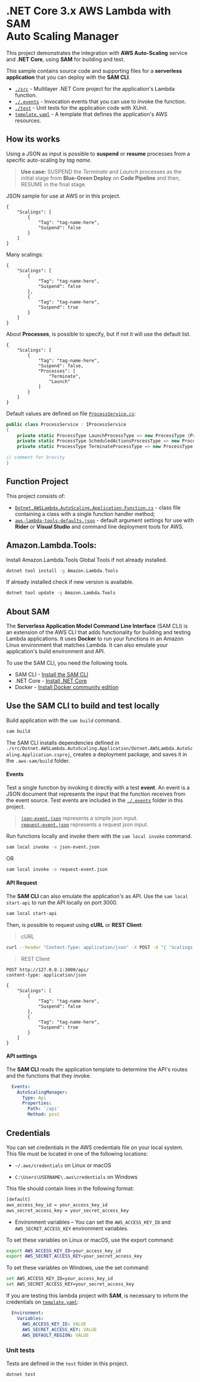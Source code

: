 # .NET Core 3.x AWS Lambda with SAM <br> Auto Scaling Manager

This project demonstrates the integration with **AWS Auto-Scaling** service and **.NET Core**, using **SAM** for building and test.

This sample contains source code and supporting files for a **serverless application** that you can deploy with the **SAM CLI**. 

- [`./src`](./src) - Multilayer .NET Core project for the application's Lambda function.
- [`./.events`](./.events) - Invocation events that you can use to invoke the function.
- [`./test`](./test) - Unit tests for the application code with XUnit. 
- [`template.yaml`](./template.yaml) - A template that defines the application's AWS resources.

## How its works

Using a JSON as input is possible to **suspend** or **resume** processes from a specific auto-scaling by _tag name_.

> **Use case:** SUSPEND the _Terminate_ and _Launch_ processes as the initial stage from **Blue-Green Deploy** on **Code Pipeline** and then, RESUME in the final stage.

JSON sample for use at AWS or in this project.

```json5
{
    "Scalings": [
        {
            "Tag": "tag-name-here",
            "Suspend": false
        }
    ]
}
```

Many scalings:

```json5
{
    "Scalings": [
        {
            "Tag": "tag-name-here",
            "Suspend": false
        },
        {
            "Tag": "tag-name-here",
            "Suspend": true
        }
    ]
}
```

About **Processes**, is possible to specify, but if not it will use the default list.

```json5
{
    "Scalings": [
        {
            "Tag": "tag-name-here",
            "Suspend": false,
            "Processes": [
                "Terminate",
                "Launch"
            ]
        }
    ]
}
```

Default values are defined on file [`ProcessService.cs`](./src/Dotnet.AWSLambda.AutoScaling.Services/Processes/ProcessService.cs):

```c#
public class ProcessService : IProcessService
{
    private static ProcessType LaunchProcessType => new ProcessType {ProcessName = "Launch"};
    private static ProcessType ScheduledActionsProcessType => new ProcessType {ProcessName = "ScheduledActions"};
    private static ProcessType TerminateProcessType => new ProcessType {ProcessName = "Terminate"};

// comment for brevity
}
```

## Function Project

This project consists of:
* [`Dotnet.AWSLambda.AutoScaling.Application.Function.cs`](./src/Dotnet.AWSLambda.AutoScaling.Application/Function.cs) - class file containing a class with a single function handler method;
* [`aws-lambda-tools-defaults.json`](./aws-lambda-tools-defaults.json) - default argument settings for use with **Rider** or **Visual Studio** and command line deployment tools for AWS.

## Amazon.Lambda.Tools:

Install Amazon.Lambda.Tools Global Tools if not already installed.

```bash
dotnet tool install -g Amazon.Lambda.Tools
```

If already installed check if new version is available.

```bash
dotnet tool update -g Amazon.Lambda.Tools
```

## About SAM

The **Serverless Application Model Command Line Interface** (SAM CLI) is an extension of the AWS CLI that adds functionality for building and testing Lambda applications. It uses **Docker** to run your functions in an Amazon Linux environment that matches Lambda. It can also emulate your application's build environment and API.

To use the SAM CLI, you need the following tools.

* SAM CLI - [Install the SAM CLI](https://docs.aws.amazon.com/serverless-application-model/latest/developerguide/serverless-sam-cli-install.html)
* .NET Core - [Install .NET Core](https://www.microsoft.com/net/download)
* Docker - [Install Docker community edition](https://hub.docker.com/search/?type=edition&offering=community)

## Use the SAM CLI to build and test locally

Build application with the `sam build` command.

```bash
sam build
```

The SAM CLI installs dependencies defined in `./src/Dotnet.AWSLambda.AutoScaling.Application/Dotnet.AWSLambda.AutoScaling.Application.csproj`, creates a deployment package, and saves it in the `.aws-sam/build` folder.

#### Events

Test a single function by invoking it directly with a test **event**. An event is a JSON document that represents the input that the function receives from the event source. Test events are included in the [`./.events`](./.events) folder in this project.

> [`json-event.json`](./.events/json-event.json) represents a simple json input.    
> [`request-event.json`](./.events/request-event.json) represents a request json input.

Run functions locally and invoke them with the `sam local invoke` command.

```bash
sam local invoke -e json-event.json
```
OR

```bash
sam local invoke -e request-event.json
```

#### API Request

The **SAM CLI** can also emulate the application's as API. Use the `sam local start-api` to run the API locally on port 3000.

```bash
sam local start-api
```

Then, is possible to request using **cURL** or **REST Client**:

> cURL

```bash
curl --header "Content-Type: application/json" -X POST -d "{ 'Scalings': [ { 'Tag': 'your-tag-name-here', 'Suspend': false }, { 'Tag': 'your-tag-name-h', 'Suspend': true } ] }" http://127.0.0.1:3000/api
```
> REST Client

```http request
POST http://127.0.0.1:3000/api/
content-type: application/json

{
    "Scalings": [
        {
            "Tag": "tag-name-here",
            "Suspend": false
        },
        {
            "Tag": "tag-name-here",
            "Suspend": true
        }
    ]
}
```

#### API settings

The **SAM CLI** reads the application template to determine the API's routes and the functions that they invoke.

```yaml
  Events:
    AutoScalingManager:
      Type: Api
      Properties:
        Path: '/api'
        Method: post
```

## Credentials 

You can set credentials in the AWS credentials file on your local system. This file must be located in one of the following locations:

* `~/.aws/credentials` on Linux or macOS

* `C:\Users\USERNAME\.aws\credentials` on Windows

This file should contain lines in the following format:

```bash
[default]
aws_access_key_id = your_access_key_id
aws_secret_access_key = your_secret_access_key
```

* Environment variables – You can set the `AWS_ACCESS_KEY_ID` and `AWS_SECRET_ACCESS_KEY` environment variables.

To set these variables on Linux or macOS, use the export command: 

```bash
export AWS_ACCESS_KEY_ID=your_access_key_id
export AWS_SECRET_ACCESS_KEY=your_secret_access_key
```

To set these variables on Windows, use the set command: 

```bash
set AWS_ACCESS_KEY_ID=your_access_key_id
set AWS_SECRET_ACCESS_KEY=your_secret_access_key
```

If you are testing this lambda project with **SAM**, is necessary to inform the credentials on [`template.yaml`](./template.yaml):

```yaml
  Environment:
    Variables:
      AWS_ACCESS_KEY_ID: VALUE
      AWS_SECRET_ACCESS_KEY: VALUE
      AWS_DEFAULT_REGION: VALUE
```

### Unit tests

Tests are defined in the `test` folder in this project.

```bash
dotnet test
```
